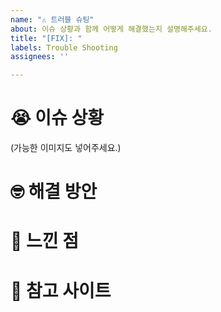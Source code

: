 ```yaml
---
name: "⚠ 트러블 슈팅"
about: 이슈 상황과 함께 어떻게 해결했는지 설명해주세요.
title: "[FIX]: "
labels: Trouble Shooting
assignees: ''

---
```


# 😭 이슈 상황
(가능한 이미지도 넣어주세요.)

# 🤓 해결 방안

# 🧐 느낀 점

# 📌 참고 사이트
